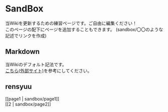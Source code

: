 # SandBox
当Wikiを更新するための練習ページです。ご自由に編集ください！  
このページの配下にページを追加することもできます。 (sandbox/〇〇のような記述でリンクを作成)  

## Markdown
当Wikiのデフォルト記法です。  
[こちら(外部サイト)](https://www.markdown.jp/what-is-markdown/)を参考にしてください。  

## rensyuu

[[page1 | sandbox/page1]]  
[[2 | sandbox/page2]]  